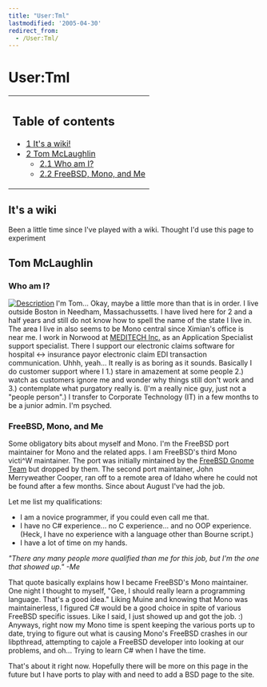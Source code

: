 ```yaml
---
title: "User:Tml"
lastmodified: '2005-04-30'
redirect_from:
  - /User:Tml/
---
```


User:Tml
========

<table>
<col width="100%" />
<tbody>
<tr class="odd">
<td align="left"><h2>Table of contents</h2>
<ul>
<li><a href="#its-a-wiki">1 It's a wiki!</a></li>
<li><a href="#tom-mclaughlin">2 Tom McLaughlin</a>
<ul>
<li><a href="#who-am-i">2.1 Who am I?</a></li>
<li><a href="#freebsd-mono-and-me">2.2 FreeBSD, Mono, and Me</a></li>
</ul></li>
</ul></td>
</tr>
</tbody>
</table>

It's a wiki
-----------

Been a little time since I've played with a wiki. Thought I'd use this page to experiment

Tom McLaughlin
--------------

### Who am I?

[![Description](/archived/images/0/0e/Tml.png)](/archived/images/0/0e/Tml.png "Description") I'm Tom... Okay, maybe a little more than that is in order. I live outside Boston in Needham, Massachussetts. I have lived here for 2 and a half years and still do not know how to spell the name of the state I live in. The area I live in also seems to be Mono central since Ximian's office is near me. I work in Norwood at [MEDITECH Inc.](http://www.meditech.com) as an Application Specialist support specialist. There I support our electronic claims software for hospital \<-\> insurance payor electronic claim EDI transaction communication. Uhhh, yeah... It really is as boring as it sounds. Basically I do customer support where I 1.) stare in amazement at some people 2.) watch as customers ignore me and wonder why things still don't work and 3.) contemplate what purgatory really is. (I'm a really nice guy, just not a "people person".) I transfer to Corporate Technology (IT) in a few months to be a junior admin. I'm psyched.

### FreeBSD, Mono, and Me

Some obligatory bits about myself and Mono. I'm the FreeBSD port maintainer for Mono and the related apps. I am FreeBSD's third Mono victi\^W maintainer. The port was initially mintained by the [FreeBSD Gnome Team](http://www.freebsd.org/gnome) but dropped by them. The second port maintainer, John Merryweather Cooper, ran off to a remote area of Idaho where he could not be found after a few months. Since about August I've had the job.

 Let me list my qualifications:

-   I am a novice programmer, if you could even call me that.
-   I have no C# experience... no C experience... and no OOP experience.
    (Heck, I have no experience with a language other than Bourne script.)
-   I have a lot of time on my hands.

*"There any many people more qualified than me for this job, but I'm the one that showed up." -Me*

That quote basically explains how I became FreeBSD's Mono maintainer. One night I thought to myself, "Gee, I should really learn a programming language. That's a good idea." Liking Muine and knowing that Mono was maintainerless, I figured C# would be a good choice in spite of various FreeBSD specific issues. Like I said, I just showed up and got the job. :) Anyways, right now my Mono time is spent keeping the various ports up to date, trying to figure out what is causing Mono's FreeBSD crashes in our libpthread, attempting to cajole a FreeBSD developer into looking at our problems, and oh... Trying to learn C# when I have the time.

That's about it right now. Hopefully there will be more on this page in the future but I have ports to play with and need to add a BSD page to the site.


